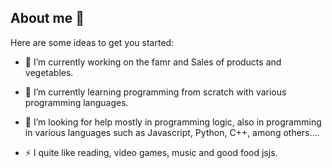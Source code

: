 ## About me 👋

Here are some ideas to get you started:

- 🔭 I’m currently working on the famr and Sales of products and vegetables.

- 🌱 I’m currently learning programming from scratch with various programming languages.

- 🤔 I’m looking for help mostly in programming logic, also in programming in various languages ​​such as Javascript, Python, C++, among others....

- ⚡ I quite like reading, video games, music and good food jsjs.
